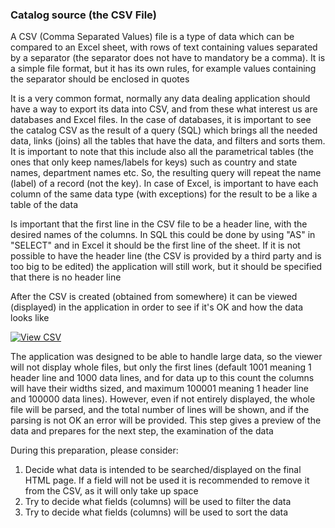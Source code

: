 ﻿### Catalog source (the CSV File)

A CSV (Comma Separated Values) file is a type of data which can be compared to an Excel sheet, with rows of text containing values separated by a separator (the separator does not have to mandatory be a comma). It is a simple file format, but it has its own rules, for example values containing the separator should be enclosed in quotes

It is a very common format, normally any data dealing application should have a way to export its data into CSV, and from these what interest us are databases and Excel files.
In the case of databases, it is important to see the catalog CSV as the result of a query (SQL) which brings all the needed data, links (joins) all the tables that have the data, and filters and sorts them. It is important to note that this include also all the parametrical tables (the ones that only keep names/labels for keys) such as country and state names, department names etc. So, the resulting query will repeat the name (label) of a record (not the key).
In case of Excel, is important to have each column of the same data type (with exceptions) for the result to be a like a table of the data

Is important that the first line in the CSV file to be a header line, with the desired names of the columns. In SQL this could be done by using "AS" in "SELECT" and in Excel it should be the first line of the sheet. If it is not possible to have the header line (the CSV is provided by a third party and is too big to be edited) the application will still work, but it should be specified that there is no header line

After the CSV is created (obtained from somewhere) it can be viewed (displayed) in the application in order to see if it's OK and how the data looks like

[![View CSV]( ../screenshots/static-catalog--view-csv.png)]( ../screenshots/static-catalog--view-csv.png)

The application was designed to be able to handle large data, so the viewer will not display whole files, but only the first lines (default 1001 meaning 1 header line and 1000 data lines, and for data up to this count the columns will have their widths sized, and maximum 100001 meaning 1 header line and 100000 data lines). However, even if not entirely displayed, the whole file will be parsed, and the total number of lines will be shown, and if the parsing is not OK an error will be provided. This step gives a preview of the data and prepares for the next step, the examination of the data

During this preparation, please consider:
1. Decide what data is intended to be searched/displayed on the final HTML page. If a field will not be used it is recommended to remove it from the CSV, as it will only take up space
2. Try to decide what fields (columns) will be used to filter the data
3. Try to decide what fields (columns) will be used to sort the data

